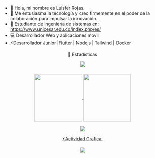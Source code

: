 
- 👋 Hola, mi nombre es Luisfer Rojas.
- 👀 Me entusiasma la tecnología y creo firmemente en el poder de la colaboración para impulsar la innovación.
- 🌱 Estudiante de ingeniería de sistemas en: https://www.unicesar.edu.co/index.php/es/
- 💻 Desarrollador Web y aplicaciones móvil 
- ⚡Desarrollador Junior |Flutter | Nodejs | Tailwind | Docker 





<div align="center">
  <p align="center"> 📑 Estadisticas </p>

  <img src="https://user-images.githubusercontent.com/73097560/115834477-dbab4500-a447-11eb-908a-139a6edaec5c.gif"><h3 align="center"></h3>
  
  <div align="center">
  <a href="https://github.com/LuisferRojas14">
  <img align="center" src="http://github-profile-summary-cards.vercel.app/api/cards/stats?username=LuisferRojas14&theme=2077" height="150em" />
  <img align="center" src="http://github-profile-summary-cards.vercel.app/api/cards/profile-details?username=LuisferRojas14&theme=2077" height="150em" />
  </div>
    
  <img src="https://user-images.githubusercontent.com/73097560/115834477-dbab4500-a447-11eb-908a-139a6edaec5c.gif"><p align="center">⚡Actividad Grafica:</p>
  <img align="center" src="https://github-readme-activity-graph.vercel.app/graph?username=LuisferRojas14&theme=nightowl"/>
  
</div>
